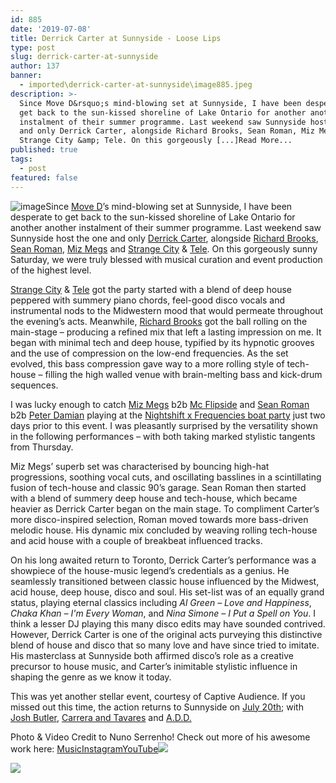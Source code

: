 ```yaml
---
id: 885
date: '2019-07-08'
title: Derrick Carter at Sunnyside - Loose Lips
type: post
slug: derrick-carter-at-sunnyside
author: 137
banner:
  - imported\derrick-carter-at-sunnyside\image885.jpeg
description: >-
  Since Move D&rsquo;s mind-blowing set at Sunnyside, I have been desperate to
  get back to the sun-kissed shoreline of Lake Ontario for another another
  instalment of their summer programme. Last weekend saw Sunnyside host the one
  and only Derrick Carter, alongside Richard Brooks, Sean Roman, Miz Megs and
  Strange City &amp; Tele. On this gorgeously [...]Read More...
published: true
tags:
  - post
featured: false
---
```

![image](../imported\derrick-carter-at-sunnyside\image885.jpeg)Since [Move D](http://loose-lips.co.uk/blog/take-a-walk-on-the-sunnyside?fbclid=IwAR0Tdf2MeZUwtQ4U_hjLXRdu7C1xkTd4aXxmin68HkqBUfLHdqWg60m18U0)’s mind-blowing set at Sunnyside, I have been desperate to get back to the sun-kissed shoreline of Lake Ontario for another another instalment of their summer programme. Last weekend saw Sunnyside host the one and only [Derrick Carter](https://www.facebook.com/Derrick-Carter-8264478846/), alongside [Richard Brooks](https://www.facebook.com/BrooksChord/), [Sean Roman](https://www.facebook.com/sromanmusic/), [Miz Megs](https://www.facebook.com/djmizmegs/) and [Strange City](https://www.facebook.com/strangecitymusic) & [Tele](https://www.facebook.com/teledj1). On this gorgeously sunny Saturday, we were truly blessed with musical curation and event production of the highest level. 

[Strange City](https://www.facebook.com/strangecitymusic) & [Tele](https://www.facebook.com/teledj1) got the party started with a blend of deep house peppered with summery piano chords, feel-good disco vocals and instrumental nods to the Midwestern mood that would permeate throughout the evening’s acts. Meanwhile, [Richard Brooks](https://www.facebook.com/BrooksChord/) got the ball rolling on the main-stage – producing a refined mix that left a lasting impression on me. It began with minimal tech and deep house, typified by its hypnotic grooves and the use of compression on the low-end frequencies. As the set evolved, this bass compression gave way to a more rolling style of tech-house – filling the high walled venue with brain-melting bass and kick-drum sequences. 

I was lucky enough to catch [Miz Megs](https://www.facebook.com/djmizmegs/) b2b [Mc Flipside](https://www.facebook.com/mcflipside/) and [Sean Roman](https://www.facebook.com/sromanmusic/) b2b [Peter Damian](https://www.facebook.com/peterdamianmusic/) playing at the [Nightshift x Frequencies boat party](http://loose-lips.co.uk/blog/night-shift-x-frequencies-charity-cruise) just two days prior to this event. I was pleasantly surprised by the versatility shown in the following performances – with both taking marked stylistic tangents from Thursday. 

Miz Megs’ superb set was characterised by bouncing high-hat progressions, soothing vocal cuts, and oscillating basslines in a scintillating fusion of tech-house and classic 90’s garage. Sean Roman then started with a blend of summery deep house and tech-house, which became heavier as Derrick Carter began on the main stage. To compliment Carter’s more disco-inspired selection, Roman moved towards more bass-driven melodic house. His dynamic mix concluded by weaving rolling tech-house and acid house with a couple of breakbeat influenced tracks. 

On his long awaited return to Toronto, Derrick Carter’s performance was a showpiece of the house-music legend’s credentials as a genius. He seamlessly transitioned between classic house influenced by the Midwest, acid house, deep house, disco and soul. His set-list was of an equally grand status, playing eternal classics including _Al Green – Love and Happiness_, _Chaka Khan – I'm Every Woman_, and _Nina Simone – I Put a Spell on You_. I think a lesser DJ playing this many disco edits may have sounded contrived. However, Derrick Carter is one of the original acts purveying this distinctive blend of house and disco that so many love and have since tried to imitate. His masterclass at Sunnyside both affirmed disco’s role as a creative precursor to house music, and Carter’s inimitable stylistic influence in shaping the genre as we know it today. 

This was yet another stellar event, courtesy of Captive Audience. If you missed out this time, the action returns to Sunnyside on [July 20th](https://www.facebook.com/events/2339886996098305/); with [Josh Butler](https://www.facebook.com/joshbutlermusic/), [Carrera and Tavares](https://www.facebook.com/djcarerraandtavares/) and [A.D.D.](https://www.facebook.com/A.D.D.toronto/) 

Photo & Video Credit to Nuno Serrenho! Check out more of his awesome work here: [Music](https://hearthis.at/nuner/?fbclid=IwAR1Fb6r9yoN1rZM8wo_jBQayk0IRx_cDKspqiZmFD4TsRHhDcr3A3EuGhTY)[Instagram](https://www.instagram.com/nuniverse/?fbclid=IwAR0pyczqXSHKyBvRO7TSxWqv8joiFoteWX1krw6x6JeGL5RXcO0ZRSXyEbI)[YouTube](https://www.youtube.com/playlist?list=PLwmEwQixQ2_rv1hhbMX0oOL8LFX_Ogzyb&fbclid=IwAR3tzmceaNZdQgxw9MoUIbfaUi5EFGyAPwyGAbGqTp8Zt2s9fRq_riYbRLc)![](/wp-content/uploads/live/img/wysiwyg/5d225eac6c546.jpg)

![](/wp-content/uploads/live/img/wysiwyg/5d225ec49f0f4.jpg)